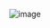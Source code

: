 

![image](https://github.com/mohammaduamhar/LAYOUTindex/assets/111201065/0af8c9e0-4fd2-4b8f-ae36-a746644df04b)






